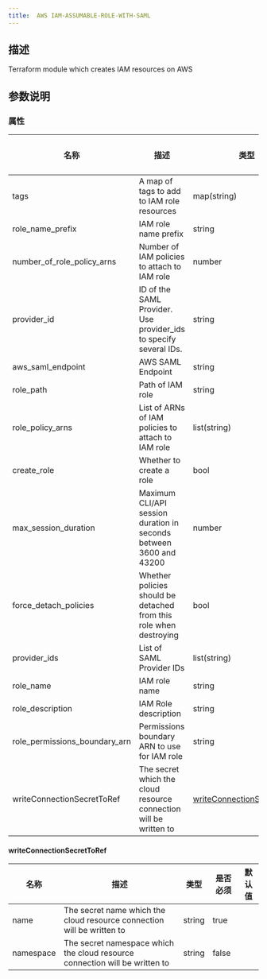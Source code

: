 ```yaml
---
title:  AWS IAM-ASSUMABLE-ROLE-WITH-SAML
---
```


## 描述

Terraform module which creates IAM resources on AWS

## 参数说明


### 属性

 名称 | 描述 | 类型 | 是否必须 | 默认值 
 ------------ | ------------- | ------------- | ------------- | ------------- 
 tags | A map of tags to add to IAM role resources | map(string) | false |  
 role_name_prefix | IAM role name prefix | string | false |  
 number_of_role_policy_arns | Number of IAM policies to attach to IAM role | number | false |  
 provider_id | ID of the SAML Provider. Use provider_ids to specify several IDs. | string | false |  
 aws_saml_endpoint | AWS SAML Endpoint | string | false |  
 role_path | Path of IAM role | string | false |  
 role_policy_arns | List of ARNs of IAM policies to attach to IAM role | list(string) | false |  
 create_role | Whether to create a role | bool | false |  
 max_session_duration | Maximum CLI/API session duration in seconds between 3600 and 43200 | number | false |  
 force_detach_policies | Whether policies should be detached from this role when destroying | bool | false |  
 provider_ids | List of SAML Provider IDs | list(string) | false |  
 role_name | IAM role name | string | false |  
 role_description | IAM Role description | string | false |  
 role_permissions_boundary_arn | Permissions boundary ARN to use for IAM role | string | false |  
 writeConnectionSecretToRef | The secret which the cloud resource connection will be written to | [writeConnectionSecretToRef](#writeConnectionSecretToRef) | false |  


#### writeConnectionSecretToRef

 名称 | 描述 | 类型 | 是否必须 | 默认值 
 ------------ | ------------- | ------------- | ------------- | ------------- 
 name | The secret name which the cloud resource connection will be written to | string | true |  
 namespace | The secret namespace which the cloud resource connection will be written to | string | false |  
